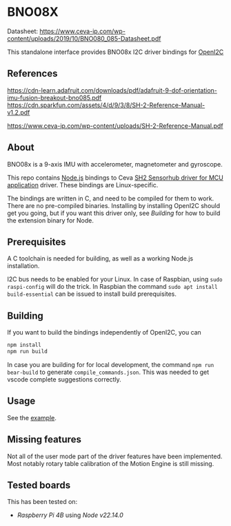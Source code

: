 # BNO08X
Datasheet:
https://www.ceva-ip.com/wp-content/uploads/2019/10/BNO080_085-Datasheet.pdf


This standalone interface provides BNO08x I2C driver bindings for
[OpenI2C](https://github.com/ExpeditionExploration/openi2c)


## References

https://cdn-learn.adafruit.com/downloads/pdf/adafruit-9-dof-orientation-imu-fusion-breakout-bno085.pdf
https://cdn.sparkfun.com/assets/4/d/9/3/8/SH-2-Reference-Manual-v1.2.pdf

https://www.ceva-ip.com/wp-content/uploads/SH-2-Reference-Manual.pdf


## About

BNO08x is a 9-axis IMU with accelerometer, magnetometer and gyroscope.

This repo contains [Node.js](https://nodejs.org/en) bindings to Ceva [SH2 Sensorhub driver for MCU application](https://github.com/ceva-dsp/sh2) driver.
These bindings are Linux-specific. 

The bindings are written in C, and need to be compiled for them to work. There
are no pre-compiled binaries. Installing by installing OpenI2C should get you
going, but if you want this driver only, see *Building* for how to build the
extension binary for Node.


## Prerequisites

A C toolchain is needed for building, as well as a working Node.js installation.

I2C bus needs to be enabled for your Linux. In case of Raspbian, using
`sudo raspi-config` will do the trick. In Raspbian the command `sudo apt install build-essential` can be issued to install build prerequisites.


## Building

If you want to build the bindings independently of OpenI2C, you can

```bash
npm install
npm run build
```

In case you are building for for local development, the command `npm run bear-build` to generate `compile_commands.json`. This was needed to get vscode complete suggestions correctly.


## Usage

See the [example](./src/example.ts).


## Missing features

Not all of the user mode part of the driver features have been implemented.
Most notably rotary table calibration of the Motion Engine is still missing.


## Tested boards

This has been tested on:
- *Raspberry Pi 4B* using *Node v22.14.0*

